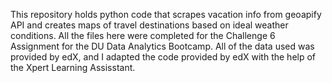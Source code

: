 This repository holds python code that scrapes vacation info from geoapify API and creates maps of travel destinations based on ideal weather conditions. All the files here were completed for the Challenge 6 Assignment for the DU Data Analytics Bootcamp. All of the data used was provided by edX, and I adapted the code provided by edX with the help of the Xpert Learning Assisstant.
